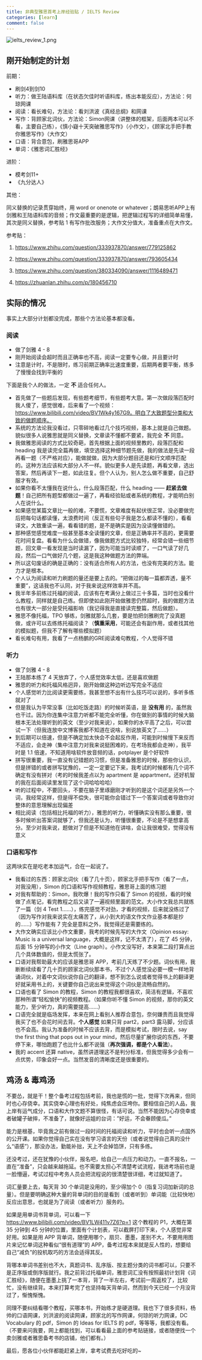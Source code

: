 ```yaml
---
title: 非典型雅思首考上岸经验贴 / IELTS Review
categories: [learn]
comment: false
---
```


![ielts_review_1.png](https://gitee.com/wine99/pics/raw/master/2021/03/ielts_review_1.png)

## 刚开始制定的计划

前期：

- 刷剑4到剑10
- 听力：做王陆语料库（在状态欠佳时听语料库，练出本能反应），方法论：何琼网课
- 阅读：看长难句，方法论：看刘洪波《真经总纲》和网课
- 写作：背顾家北词伙，方法论：Simon网课（讲整体的框架，后面两本可以不看，主要自己练），《慎小嶷十天突破雅思写作》（小作文），《顾家北手把手教你雅思写作》（大作文）
- 口语：背合意包，刷雅思哥APP
- 单词：《雅思词汇胜经》

进阶：

- 模考剑11+
- 《九分达人》

其他：

同义替换的记录贯穿始终，用 word or onenote or whatever；朗易思听APP上有剑雅和王陆语料库的音频；作文最重要的是逻辑，把逻辑过程写的详细简单易懂，其次是同义替换，参考贴 1 有写作批改服务；大作文分值大，准备重点在大作文。

参考贴：

1. https://www.zhihu.com/question/333937870/answer/779125862

2. https://www.zhihu.com/question/333937870/answer/793605434

3. https://www.zhihu.com/question/380334090/answer/1116489471

4. https://zhuanlan.zhihu.com/p/180456710


## 实际的情况

事实上大部分计划都没完成，那些个方法论基本都没看。

### 阅读

- 做了剑雅 4 - 8
- 刚开始阅读会超时而且正确率也不高，阅读一定要专心做，并且要计时
- 注意是计时，不是限时，练习前期正确率比速度重要，后期两者要平衡，练多了慢慢会找到平衡的

下面是我个人的做法，一定 **不** 适合任何人。

- 首先做了一些题后发现，有些题考细节，有些题考大意。第一次做段落匹配时我人傻了，感觉很难，后来看了一个视频：https://www.bilibili.com/video/BV1Wk4y167G9。明白了大致题型分类和大致的做题顺序。
- 系统的方法论我没看过，只零碎地看过几个技巧视频，基本上就是自己做题。貌似很多人说雅思就是同义替换，文章读不懂都不要紧，我完全 **不** 同意。
- 我做雅思阅读的方式比较奇葩，首先根据上面的视频里教的，段落匹配和 heading 我是读完全篇再做，填空选择这种细节题先做，我的做法是先读一段再看一题（不严格对应），能做就做，因为大部分题目还是和行文顺序匹配的。这种方法应该和大部分人不一样。貌似更多人是先读题，再看文章，选出答案，然后再读下一题，如此往复。但个人认为，别人怎么做不重要，自己舒服才有效。
- 如果你看不太懂我在说什么，什么段落匹配，什么 heading —— **赶紧去做题**！自己把所有题型都做过一遍了，再看经验贴或者系统的教程，才能明白别人在说什么。
- 如果感觉某篇文章比一般的难，不要慌，文章难度有起伏很正常，没必要做完后把每句话都读懂，太浪费时间（反正有些句子我是怎么都读不懂的），看看译文，大致重读一遍，看看错的题，是不是确实是因为没读懂做错的。
- 那种感觉感觉难度一般甚至基本全读懂的文章，但是正确率并不高的，更需要花时间复盘。看看为什么会做错，像我做题方式比较独特，经常会错一些细节题，回文章一看发现是当时读漏了，因为可能当时读顺了，一口气读了好几段，然后一口气做好几个题，这是我这种做题方法的弊端。
- 所以这句废话的确是正确的：没有适合所有人的方法，也没有完美的方法。能力才是根本。
- 个人认为阅读和听力刷题的量还是要上去的。“把做过的每一篇都弄透，量不重要”，这话我也不认同，对于我来说这样效率并不高。
- 我半年多前练过托福的阅读，应该有在考满分上做过三十多篇，当时也没看什么教程，同样就是自己练。但即使如此刚开始做雅思仍然超时，我的做题方法也有很大一部分是受托福影响（我记得我是直接读完整篇，然后做题）。
- 雅思不像托福，TPO 够练，剑雅就那么几套，要是怕把剑雅刷完了没真题做，或许可以去练练托福阅读？（**慎重采用**，可能还会有副作用，或者找其他的模拟题，但我不了解有哪些模拟题）
- 看长难句有用，我看了一点杨鹏的GRE阅读难句教程，个人觉得不错

### 听力

- 做了剑雅 4 - 8
- 王陆那本练了 4 天放弃了，个人感觉效率太低，还是喜欢做题
- 雅思的听力和托福风格迥异，刚开始做这种边听边写完全不适应
- 个人感觉听力比阅读更需要练，我甚至想不出有什么技巧可以说的，多听多练就对了
- 但是我认为平常没事（比如吃饭走路）的时候听英语，是 **没有用** 的，虽然我也干过。因为你连集中注意力听都不能完全听懂，你在做别的事情的时候大脑根本无法处理听到的英文（至少对我来说），如果你的水平高了之后，可以尝试一下（但我连放中文博客我都不知道在说啥，别说放英文了……）
- 到后期可以倍速，但是不确定加太快会不会起反作用，可能到时候慢下来反而不适应，会走神（集中注意力对我来说挺困难的，在考场我都会走神），我平时是 1.1 倍速，不知道用啥软件放音频的话，potplayer 是个好软件
- 拼写很重要，我一直没有记错题的习惯，但是准备雅思的时候，那些你认识，但是拼错的或者拼写犹豫的，一定一定要记下来，我考试的时候都有几个词不确定有没有拼对（考的时候我差点以为 apartment 是 appartment，还好机智的我在后面阅读里发现了这个词哈哈哈哈）
- 听的过程中，不要回头，不要在脑子里琢磨刚才听到的是这个词还是另外一个词，我经常这样，但是得不偿失，很可能你会错过下一个答案词或者导致你对整体的意思理解出现偏差
- 相比阅读（包括相比托福的听力），雅思的听力，听懂确实没有那么重要，很多时候听出答案词就够了，但我还是认为，听懂很重要，不论是不是想拿高分。至少对我来说，题做对了但是不知道他在讲啥，会让我很难受，觉得没有意义

### 口语和写作

这两块实在是吃老本加运气，合在一起说了。

- 我看过的东西：顾家北词伙（看了几十页），顾家北手把手写作（看了一点，对我没用），Simon 的口语和写作视频教程，雅思哥上面的练习题
- 对我有帮助的：Simon，我吹爆！我的写作只看了 Simon 的视频，看的时候做了点笔记，看完教程之后又读了一遍视频里面的范文。大小作文我总共就练了一篇（剑 4 Test 1……），练完感觉不对劲，才看的视频，后来就没练过了（因为写作对我来说实在太痛苦了，从小到大的语文作文作业基本都是抄的……）写作能有 7 完全是意料之外，我觉得还是需要练的。
- 大作文确实应该比小作文重要，我考的时候先写的大作文（Opinion essay: Music is a universal language，大概是这样，记不太清了），花了 45 分钟，后面 15 分钟写的小作文（Line graph）。小作文没写好，本来第二段打算点出几个具体数值的，但是太慌张了。
- 口语对我帮助最大的应该是雅思哥 APP，考前几天练了不少题。词伙有用，我断断续续看了几十页的顾家北词伙那本书，不过个人感觉没必要一模一样地背诵词伙，对着中文词伙说你自己的翻译，想不到怎么说或者觉得书上的翻译更好就采用书上的，关键要你自己说出来觉得这个词伙是流畅自然的。
- 口语也看了 Simon 的教程，Simon 的教程我都很喜欢，简洁有逻辑，不喜欢那种所谓“轻松愉快”的视频教程。（如果你听不懂 Simon 的视频，那你的英文能力，至少听力，真的需要提高……）
- 口语完全就是临场发挥，本来在网上看别人推荐合意包，奈何嫌贵而且我觉得我买了也不会花时间去背。**个人感觉** 如果只背 part2，part3 露马脚，分应该也不会高。我认为准备的时候不应该去背，而是模拟考试，限时去说，say the first thing that pops out in your mind，然后尽量扩展你说的东西，不要停下来，哪怕跑题了也比什么都不说强（**再次强调，都是个人看法**）。
- 我的 accent 还算 native，虽然讲道理这不是判分标准，但我觉得多少会有一点优势，印象会好一点。当然发音的清晰度还是很重要的。

## 鸡汤 & 毒鸡汤

不要怂，就是干！整个备考过程包括考前，我也是慌的一批，觉得下次再来，但同时也心存侥幸。其实侥幸心理也有好处，纯焦虑会压垮你。要相信自己的人品，我上岸有运气成分，口语和大作文题不算很怪，有话可说。当然不能因为心存侥幸或者破罐子破摔，不准备了，就像好运姐的台词：”好运，不会眷顾傻瓜。”

能力是根基，毕竟我之前有做过一段时间的托福阅读和听力，平时也会听一点国外的公开课。如果你觉得自己实在没有学习语言的天份（或者说觉得自己真的没什么“语感”），那没办法，勤能补拙，天上不会掉馅饼，只有多练。

还没考过，还在犹豫的小伙伴，报名吧，给自己一点压力和动力。一直不报名，一直在“准备”，只会越来越拖延。也不需要太担心不清楚考试流程，我进考场前也是一脸懵逼，考试过程中考务人员会把流程说的很清楚很详细，考过就知道了。

词汇量要上去，每天背 30 个单词是没用的，至少得加个 0（指复习词加新词的总量）。但是要明确这种大量的背单词的目的是看到（或者听到）单词能（比较快地）反应出意思，也就是为了阅读（或者听力）服务的。

如果是用单词书背单词，可以看一下 https://www.bilibili.com/video/BV1LW411v7Z6?p=1 这个教程的 P1，大概在第 35 分钟到 45 分钟的位置，里面有个计划表，可以截屏打印下来，个人感觉非常好用。如果是用 APP 背单词，随便用哪个，扇贝、墨墨，差别不大，不要用用图片来记忆单词这种看似“很有道理”的 APP，备考过程本来就是反人性的，想要给自己“减负”的投机取巧的方法会适得其反。

背哪本单词书差别也不大，真题词书、乱序版、按主题分类的词书都可以，只要不是正序版或倒序版就行。我之前背过托福单词，雅思词汇没有按照最初计划背《词汇胜经》，随便在墨墨上挑了一本背，背了一半左右，考试前一周返校了，比较忙，没有继续背。本来打算考完了也坚持每天背单词，然而到今天已经一个月没背过了，惭愧惭愧。

同理不要纠结看哪个教程，买哪本书，开始练才是硬道理。我也下了很多资料，杨帅的口语网课，刘洪波的阅读网课，顾家北的写作网课，何琼的听力网课，DC Vocabulary 的 pdf，Simon 的 Ideas for IELTS 的 pdf，等等等，我都没有看。（不要来问我要，网上都能找到，可以看看最上面的参考贴链接，或者随便找一个卖剑雅或者雅思备考书的店铺，他们都有。）

最后，愿各位小伙伴都能赶紧上岸，拿考试费去吃好吃的~
